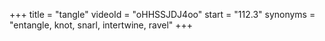 +++
title = "tangle"
videoId = "oHHSSJDJ4oo"
start = "112.3"
synonyms = "entangle, knot, snarl, intertwine, ravel"
+++

